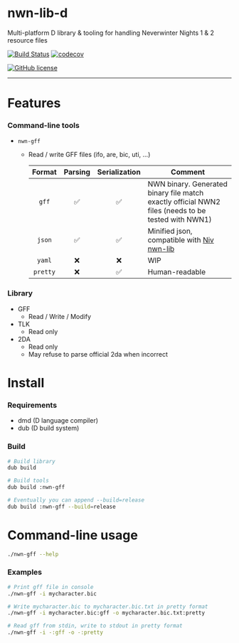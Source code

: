 # nwn-lib-d
Multi-platform D library & tooling for handling Neverwinter Nights 1 & 2 resource files

[![Build Status](https://travis-ci.org/CromFr/nwn-lib-d.svg?branch=master)](https://travis-ci.org/CromFr/nwn-lib-d)
[![codecov](https://codecov.io/gh/CromFr/nwn-lib-d/branch/master/graph/badge.svg)](https://codecov.io/gh/CromFr/nwn-lib-d)

[![GitHub license](https://img.shields.io/badge/license-GPL%203.0-blue.svg)](https://raw.githubusercontent.com/CromFr/nwn-lib-d/master/LICENSE)

---

# Features

### Command-line tools
- `nwn-gff`
    + Read / write GFF files (ifo, are, bic, uti, ...)
    
      | Format | Parsing | Serialization | Comment |
      |:------:|:-------:|:-------------:|---------|
      |`gff`| :white_check_mark:| :white_check_mark:|NWN binary. Generated binary file match exactly official NWN2 files (needs to be tested with NWN1)|
      |`json`| :white_check_mark:| :white_check_mark:|Minified json, compatible with [Niv nwn-lib](https://github.com/niv/nwn-lib)|
      |`yaml`|:x:|:x:|WIP|
      |`pretty`|:x:| :white_check_mark:|Human-readable|

### Library

- GFF
    + Read / Write / Modify
- TLK
    + Read only
- 2DA
    + Read only
    + May refuse to parse official 2da when incorrect

# Install

### Requirements
- dmd (D language compiler)
- dub (D build system)

### Build
```sh
# Build library
dub build

# Build tools
dub build :nwn-gff

# Eventually you can append --build=release
dub build :nwn-gff --build=release
```

# Command-line usage

```sh
./nwn-gff --help

```

### Examples
```sh
# Print gff file in console
./nwn-gff -i mycharacter.bic

# Write mycharacter.bic to mycharacter.bic.txt in pretty format
./nwn-gff -i mycharacter.bic:gff -o mycharacter.bic.txt:pretty

# Read gff from stdin, write to stdout in pretty format
./nwn-gff -i -:gff -o -:pretty
```